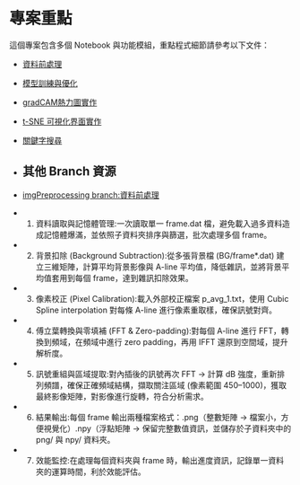 # 專案重點

這個專案包含多個 Notebook 與功能模組，重點程式細節請參考以下文件：
- [資料前處理](2024_8_13/dat_data_preprocessing)
- [模型訓練與優化](required_funcs/deal_with_resized_npy_ensemble.ipynb)
- [gradCAM熱力圖實作](required_funcs/CAM_generation.ipynb)
- [t-SNE 可視化界面實作](required_funcs/tSNE.py)
- [關鍵字搜尋](required_funcs/keysearch_try.js)

- ## 其他 Branch 資源
- [imgPreprocessing branch:資料前處理](https://github.com/jasonting-1110/ensemble_model_with_tSNE/tree/imgPreprocessing/2024_8_13/dat_data_preprocessing/840_OCT_loopTest.ipynb)
- 1. 資料讀取與記憶體管理:一次讀取單一 frame.dat 檔，避免載入過多資料造成記憶體爆滿，並依照子資料夾排序與篩選，批次處理多個 frame。

- 2. 背景扣除 (Background Subtraction):從多張背景檔 (BG/frame*.dat) 建立三維矩陣，計算平均背景影像與 A-line 平均值，降低雜訊，並將背景平均值套用到每個 frame，達到雜訊扣除效果。

- 3. 像素校正 (Pixel Calibration):載入外部校正檔案 p_avg_1.txt，使用 Cubic Spline interpolation 對每條 A-line 進行像素重取樣，確保訊號對齊。

- 4. 傅立葉轉換與零填補 (FFT & Zero-padding):對每個 A-line 進行 FFT，轉換到頻域，在頻域中進行 zero padding，再用 IFFT 還原到空間域，提升解析度。

- 5. 訊號重組與區域提取:對內插後的訊號再次 FFT → 計算 dB 強度，重新排列頻譜，確保正確頻域結構，擷取關注區域 (像素範圍 450–1000)，獲取最終影像矩陣，對影像進行旋轉，符合分析需求。

- 6. 結果輸出:每個 frame 輸出兩種檔案格式：.png（整數矩陣 → 檔案小，方便視覺化）.npy（浮點矩陣 → 保留完整數值資訊，並儲存於子資料夾中的 png/ 與 npy/ 資料夾。

- 7. 效能監控:在處理每個資料夾與 frame 時，輸出進度資訊，記錄單一資料夾的運算時間，利於效能評估。
